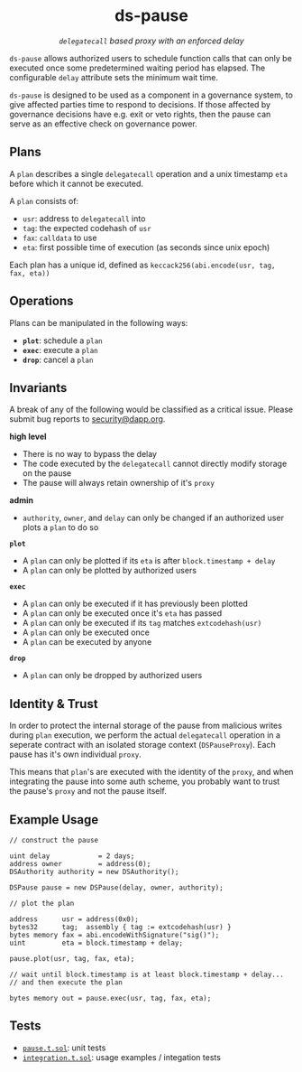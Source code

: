 <h1 align="center">
ds-pause
</h1>

<p align="center">
<i><code>delegatecall</code> based proxy with an enforced delay</i>
</p>

`ds-pause` allows authorized users to schedule function calls that can only be executed once some
predetermined waiting period has elapsed. The configurable `delay` attribute sets the minimum wait
time.

`ds-pause` is designed to be used as a component in a governance system, to give affected parties
time to respond to decisions. If those affected by governance decisions have e.g. exit or veto
rights, then the pause can serve as an effective check on governance power.

## Plans

A `plan` describes a single `delegatecall` operation and a unix timestamp `eta` before which it
cannot be executed.

A `plan` consists of:

- `usr`: address to `delegatecall` into
- `tag`: the expected codehash of `usr`
- `fax`: `calldata` to use
- `eta`: first possible time of execution (as seconds since unix epoch)

Each plan has a unique id, defined as `keccack256(abi.encode(usr, tag, fax, eta))`

## Operations

Plans can be manipulated in the following ways:

- **`plot`**: schedule a `plan`
- **`exec`**: execute a `plan`
- **`drop`**: cancel a `plan`

## Invariants

A break of any of the following would be classified as a critical issue. Please submit bug reports
to security@dapp.org.

**high level**
- There is no way to bypass the delay
- The code executed by the `delegatecall` cannot directly modify storage on the pause
- The pause will always retain ownership of it's `proxy`

**admin**
- `authority`, `owner`, and `delay` can only be changed if an authorized user plots a `plan` to do so

**`plot`**
- A `plan` can only be plotted if its `eta` is after `block.timestamp + delay`
- A `plan` can only be plotted by authorized users

**`exec`**
- A `plan` can only be executed if it has previously been plotted
- A `plan` can only be executed once it's `eta` has passed
- A `plan` can only be executed if its `tag` matches `extcodehash(usr)`
- A `plan` can only be executed once
- A `plan` can be executed by anyone

**`drop`**
- A `plan` can only be dropped by authorized users

## Identity & Trust

In order to protect the internal storage of the pause from malicious writes during `plan` execution,
we perform the actual `delegatecall` operation in a seperate contract with an isolated storage
context (`DSPauseProxy`). Each pause has it's own individual `proxy`.

This means that `plan`'s are executed with the identity of the `proxy`, and when integrating the
pause into some auth scheme, you probably want to trust the pause's `proxy` and not the pause
itself.

## Example Usage

```solidity
// construct the pause

uint delay            = 2 days;
address owner         = address(0);
DSAuthority authority = new DSAuthority();

DSPause pause = new DSPause(delay, owner, authority);

// plot the plan

address      usr = address(0x0);
bytes32      tag;  assembly { tag := extcodehash(usr) }
bytes memory fax = abi.encodeWithSignature("sig()");
uint         eta = block.timestamp + delay;

pause.plot(usr, tag, fax, eta);
```

```solidity
// wait until block.timestamp is at least block.timestamp + delay...
// and then execute the plan

bytes memory out = pause.exec(usr, tag, fax, eta);
```

## Tests

- [`pause.t.sol`](./pause.t.sol): unit tests
- [`integration.t.sol`](./integration.t.sol): usage examples / integation tests

